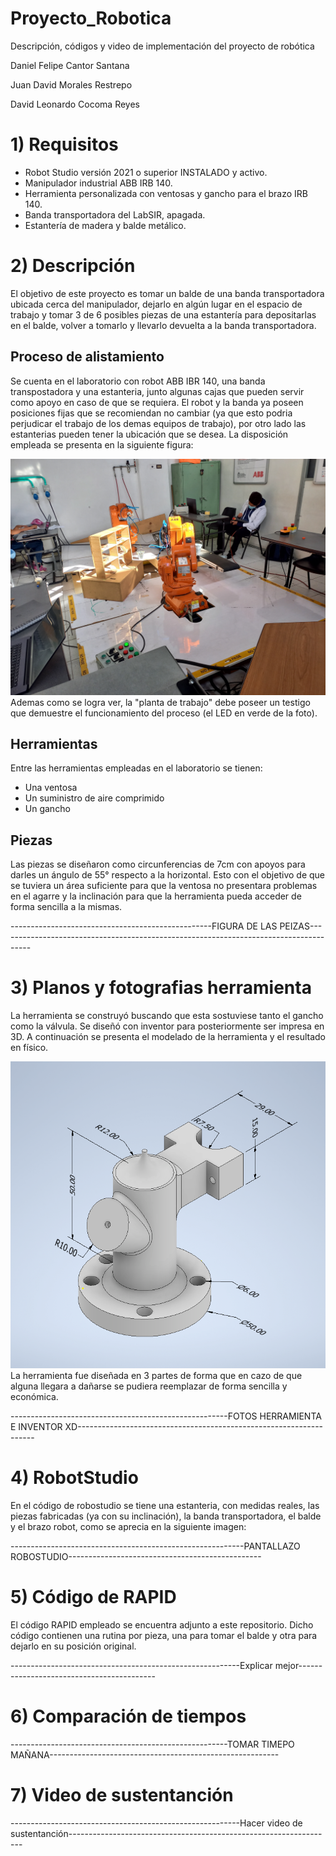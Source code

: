 # Proyecto_Robotica
Descripción, códigos y video de implementación del proyecto de robótica 


Daniel Felipe Cantor Santana

Juan David Morales Restrepo

David Leonardo Cocoma Reyes 



# 1) Requisitos

- Robot Studio versión 2021 o superior INSTALADO y activo.
- Manipulador industrial ABB IRB 140.
- Herramienta personalizada con ventosas y gancho para el brazo IRB 140.
- Banda transportadora del LabSIR, apagada.
- Estantería de madera y balde metálico.

# 2) Descripción

El objetivo de este proyecto es tomar un balde de una banda transportadora ubicada cerca del manipulador, dejarlo en algún lugar en el espacio de trabajo y tomar 3 de 6 posibles piezas de una estantería para depositarlas en el balde, volver a tomarlo y llevarlo devuelta a la banda transportadora.

## Proceso de alistamiento
Se cuenta en el laboratorio con robot ABB IBR 140, una banda transpostadora y una estanteria, junto algunas cajas que pueden servir como apoyo en caso de que se requiera. El robot y la banda ya poseen posiciones fijas que se recomiendan no cambiar (ya que esto podria perjudicar el trabajo de los demas equipos de trabajo), por otro lado las estanterias pueden tener la ubicación que se desea. La disposición empleada se presenta en la siguiente figura:

![Imagen 1](https://github.com/Robotica-2022-I/Proyecto_Robotica/blob/main/Imagenes%20proyecto/Brazo%20armado.jpg)
Ademas como se logra ver, la "planta de trabajo" debe poseer un testigo que demuestre el funcionamiento del proceso (el LED en verde de la foto).

## Herramientas
Entre las herramientas empleadas en el laboratorio se tienen:

  - Una ventosa
  - Un suministro de aire comprimido
  - Un gancho

## Piezas
Las piezas se diseñaron como circunferencias de 7cm con apoyos para darles un ángulo de 55° respecto a la horizontal. Esto con el objetivo de que se tuviera un área suficiente para que la ventosa no presentara problemas en el agarre y la inclinación para que la herramienta pueda acceder de forma sencilla a la mismas.

--------------------------------------------------FIGURA DE LAS PEIZAS--------------------------------------------------------------------------------------

# 3) Planos y fotografias herramienta
La herramienta se construyó buscando que esta sostuviese tanto el gancho como la válvula. Se diseñó con inventor para posteriormente ser impresa en 3D. A continuación se presenta el modelado de la herramienta y el resultado en físico.

![Imagen 2](https://github.com/Robotica-2022-I/Proyecto_Robotica/blob/main/Imagenes%20proyecto/image.png)
La herramienta fue diseñada en 3 partes de forma que en cazo de que alguna llegara a dañarse se pudiera reemplazar de forma sencilla y económica.

------------------------------------------------------FOTOS HERRAMIENTA E INVENTOR XD-------------------------------------------------------------------

# 4) RobotStudio
En el código de robostudio se tiene una estanteria, con medidas reales, las piezas fabricadas (ya con su inclinación), la banda transportadora, el balde y el brazo robot, como se aprecia en la siguiente imagen:



----------------------------------------------------------PANTALLAZO ROBOSTUDIO------------------------------------------------

# 5) Código de RAPID
El código RAPID empleado se encuentra adjunto a este repositorio. Dicho código contienen una rutina por pieza, una para tomar el balde y otra para dejarlo en su posición original.

---------------------------------------------------------Explicar mejor------------------------------------------


# 6) Comparación de tiempos


------------------------------------------------------TOMAR TIMEPO MAÑANA---------------------------------------------------------

# 7) Video de sustentanción

---------------------------------------------------------Hacer video de sustentanción------------------------------------------------------------------

